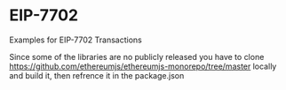 # EIP-7702

Examples for EIP-7702 Transactions

Since some of the libraries are no publicly released you have to clone
https://github.com/ethereumjs/ethereumjs-monorepo/tree/master
locally and build it, then refrence it in the package.json
